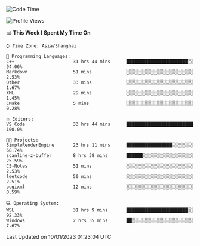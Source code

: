 <!--START_SECTION:waka-->
![Code Time](http://img.shields.io/badge/Code%20Time-569%20hrs%2023%20mins-blue)

![Profile Views](http://img.shields.io/badge/Profile%20Views-1-blue)

📊 **This Week I Spent My Time On** 

```text
⌚︎ Time Zone: Asia/Shanghai

💬 Programming Languages: 
C++                      31 hrs 44 mins      ███████████████████████░░   94.06% 
Markdown                 51 mins             ░░░░░░░░░░░░░░░░░░░░░░░░░   2.53% 
Other                    33 mins             ░░░░░░░░░░░░░░░░░░░░░░░░░   1.67% 
XML                      29 mins             ░░░░░░░░░░░░░░░░░░░░░░░░░   1.45% 
CMake                    5 mins              ░░░░░░░░░░░░░░░░░░░░░░░░░   0.28%

🔥 Editors: 
VS Code                  33 hrs 44 mins      █████████████████████████   100.0%

🐱‍💻 Projects: 
SimpleRenderEngine       23 hrs 11 mins      █████████████████░░░░░░░░   68.74% 
scanline-z-buffer        8 hrs 38 mins       ██████░░░░░░░░░░░░░░░░░░░   25.59% 
CS-Notes                 51 mins             ░░░░░░░░░░░░░░░░░░░░░░░░░   2.53% 
leetcode                 50 mins             ░░░░░░░░░░░░░░░░░░░░░░░░░   2.51% 
pugixml                  12 mins             ░░░░░░░░░░░░░░░░░░░░░░░░░   0.59%

💻 Operating System: 
WSL                      31 hrs 9 mins       ███████████████████████░░   92.33% 
Windows                  2 hrs 35 mins       ██░░░░░░░░░░░░░░░░░░░░░░░   7.67%

```


 Last Updated on 10/01/2023 01:23:04 UTC
<!--END_SECTION:waka-->